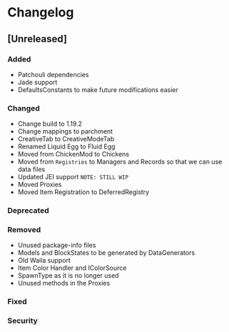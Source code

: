 # Changelog

## [Unreleased]
### Added
- Patchouli dependencies
- Jade support
- DefaultsConstants to make future modifications easier

### Changed
- Change build to 1.19.2
- Change mappings to parchment
- CreativeTab to CreativeModeTab
- Renamed Liquid Egg to Fluid Egg
- Moved from ChickenMod to Chickens
- Moved from `Registries` to Managers and Records so that we can use data files
- Updated JEI support `NOTE: STILL WIP`
- Moved Proxies
- Moved Item Registration to DeferredRegistry

### Deprecated

### Removed
- Unused package-info files
- Models and BlockStates to be generated by DataGenerators
- Old Waila support
- Item Color Handler and IColorSource
- SpawnType as it is no longer used
- Unused methods in the Proxies

### Fixed

### Security
